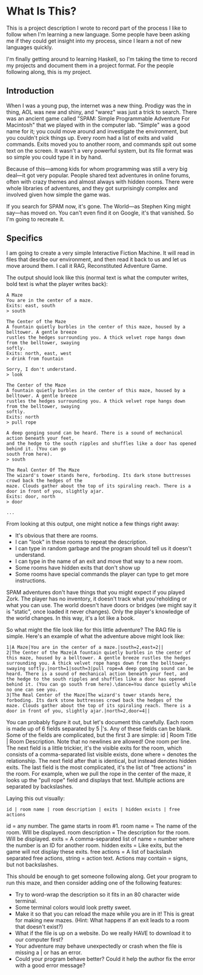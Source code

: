 What Is This?
============

This is a project description I wrote to record part of the process I like to follow when I'm learning a new language. Some people have been asking me if they could get insight into my process, since I learn a not of new languages quickly.

I'm finally getting around to learning Haskell, so I'm taking the time to record my projects and document them in a project format. For the people following along, this is my project. 

Introduction
------------ 
	
When I was a young pup, the internet was a new thing. Prodigy was the in thing, AOL was new and shiny, and "warez" was just a trick to search. There was an ancient game called "SPAM: Simple Programmable Adventure For Macintosh" that we played with in the computer lab. "Simple" was a good name for it; you could move around and investigate the environment, but you couldn't pick things up. Every room had a list of exits and valid commands. Exits moved you to another room, and commands spit out some text on the screen. It wasn't a very powerful system, but its file format was so simple you could type it in by hand. 

Because of this—among kids for whom programming was still a very big deal—it got very popular. People shared text adventures in online forums, often with crazy themes and almost always with hidden rooms. There were whole libraries of adventures, and they got surprisingly complex and involved given how simple the game was.

If you search for SPAM now, it's gone. The World—as Stephen King might say—has moved on. You can't even find it on 
Google, it's that vanished. So I'm going to recreate it.

Specifics
---------

I am going to create a very simple Interactive Fiction Machine. It will read in files that desribe our environment, and then read it back to us and let us move around them. I call it RAG, Reconstituted Adventure Game.

The output should look like this (normal text is what the computer writes, bold text is what the player writes back):

	A Maze
	You are in the center of a maze. 
	Exits: east, south
	> south
	
	The Center of the Maze
	A fountain quietly burbles in the center of this maze, housed by a belltower. A gentle breeze
	rustles the hedges surrounding you. A thick velvet rope hangs down from the belltower, swaying
	softly.
	Exits: north, east, west
	> drink from fountain
	
	Sorry, I don't understand.
	> look
	
	The Center of the Maze
	A fountain quietly burbles in the center of this maze, housed by a belltower. A gentle breeze
	rustles the hedges surrounding you. A thick velvet rope hangs down from the belltower, swaying
	softly.
	Exits: north
	> pull rope
	
	A deep gonging sound can be heard. There is a sound of mechanical action beneath your feet,
	and the hedge to the south ripples and shuffles like a door has opened behind it. (You can go
	south from here).	
	> south
	
	The Real Center Of The Maze
	The wizard's tower stands here, forboding. Its dark stone buttresses crowd back the hedges of the
	maze. Clouds gather about the top of its spiraling reach. There is a door in front of you, slightly ajar.
	Exits: door, north
	> door
	
	... 

From looking at this output, one might notice a few things right away:
* It's obvious that there are rooms.
* I can "look" in these rooms to repeat the description.
* I can type in random garbage and the program should tell us it doesn't understand.
* I can type in the name of an exit and move that way to a new room.
* Some rooms have hidden exits that don't show up
* Some rooms have special commands the player can type to get more instructions.

SPAM adventures don't have things that you might expect if you played Zork. The player has no inventory, it doesn't track what you'reholding or what you can use. The world doesn't have doors or bridges (we might say it is "static", once loaded it never changes). Only the player's knowledge of the world changes. In this way, it's a lot like a book. 

So what might the file look like for this little adventure? The RAG file is simple. Here's an example of what the adventure above might look like:

```
1|A Maze|You are in the center of a maze.|south=2,east=2||
2|The Center of the Maze|A fountain quietly burbles in the center of this maze, housed by a belltower. A gentle breeze rustles the hedges surrounding you. A thick velvet rope hangs down from the belltower, swaying softly.|north=1|south=3|pull rope=A deep gonging sound can be heard. There is a sound of mechanical action beneath your feet, and the hedge to the south ripples and shuffles like a door has opened behind it. (You can go south from here).\dance=You dance quietly while no one can see you.
3|The Real Center of the Maze|The wizard's tower stands here, forboding. Its dark stone buttresses crowd back the hedges of the maze. Clouds gather about the top of its spiraling reach. There is a door in front of you, slightly ajar.|north=2,door=4||
```

You can probably figure it out, but let's document this carefully. Each room is made up of 6 fields separated by 5 |'s. Any of these fields can be blank. Some of the fields are complicated, but the first 3 are simple: id | Room Title | Room Description. Note that no newlines are allowed! One room per line. The next field is a little trickier, it's the visible exits for the room, which consists of a comma-separated list visible exists, done where = denotes the relationship. The next field after that is identical, but instead denotes hidden exits. The last field is the most complicated, it's the list of "free actions" in the room. For example, when we pull the rope in the center of the maze, it looks up the "pull rope" field and displays that text. Multiple actions are separated by backslashes.

Laying this out visually:

```id | room name | room description | exits | hidden exists | free actions```

id = any number. The game starts in room #1.
room name = The name of the room. WIll be displayed.
room description = The description for the room. Will be displayed.
exits = A comma-separated list of name = number where the number is an ID for another room.
hidden exits = Like exits, but the game will not display these exits.
free actions = A list of backslash separated free actions, string = action text. Actions may contain = signs, but not backslashes.

This should be enough to get someone following along. Get your program to run this maze, and then consider adding one of the following features:
* Try to word-wrap the description so it fits in an 80 character wide terminal.
* Some terminal colors would look pretty sweet.
* Make it so that you can reload the maze while you are in it! This is great for making new mazes. (Hint: What happens if an exit leads to a room that doesn't exist?)
* What if the file is up on a website. Do we really HAVE to download it to our computer first?
* Your adventure may behave unexpectedly or crash when the file is missing a | or has an error. 
* Could your program behave better? Could it help the author fix the error with a good error message?


